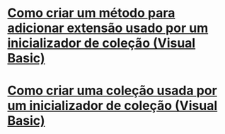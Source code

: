# [Como criar um método para adicionar extensão usado por um inicializador de coleção (Visual Basic)](how-to-create-an-add-extension-method-used-by-a-collection-initializer.md)
# [Como criar uma coleção usada por um inicializador de coleção (Visual Basic)](how-to-create-a-collection-used-by-a-collection-initializer.md)
